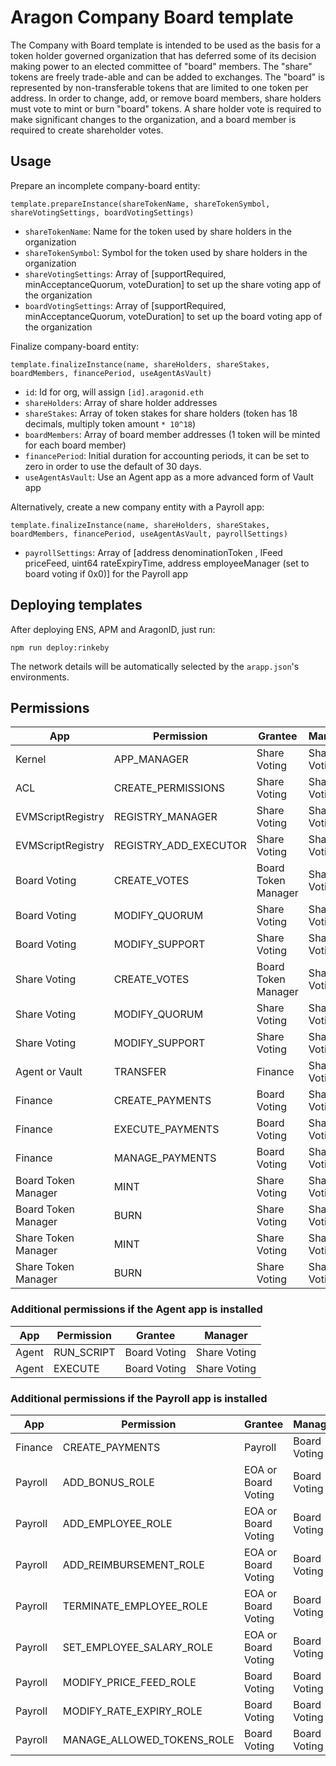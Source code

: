 # Aragon Company Board template

The Company with Board template is intended to be used as the basis for a token holder governed organization that has deferred some of its decision making power to an elected committee of "board" members. The "share" tokens are freely trade-able and can be added to exchanges. The "board" is represented by non-transferable tokens that are limited to one token per address. In order to change, add, or remove board members, share holders must vote to mint or burn "board" tokens. A share holder vote is required to make significant changes to the organization, and a board member is required to create shareholder votes.

## Usage

Prepare an incomplete company-board entity:

```
template.prepareInstance(shareTokenName, shareTokenSymbol, shareVotingSettings, boardVotingSettings)
```

- `shareTokenName`: Name for the token used by share holders in the organization
- `shareTokenSymbol`: Symbol for the token used by share holders in the organization
- `shareVotingSettings`: Array of [supportRequired, minAcceptanceQuorum, voteDuration] to set up the share voting app of the organization
- `boardVotingSettings`: Array of [supportRequired, minAcceptanceQuorum, voteDuration] to set up the board voting app of the organization

Finalize company-board entity:

```
template.finalizeInstance(name, shareHolders, shareStakes, boardMembers, financePeriod, useAgentAsVault)
```

- `id`: Id for org, will assign `[id].aragonid.eth`
- `shareHolders`: Array of share holder addresses
- `shareStakes`: Array of token stakes for share holders (token has 18 decimals, multiply token amount `* 10^18`)
- `boardMembers`: Array of board member addresses (1 token will be minted for each board member)
- `financePeriod`: Initial duration for accounting periods, it can be set to zero in order to use the default of 30 days.
- `useAgentAsVault`: Use an Agent app as a more advanced form of Vault app

Alternatively, create a new company entity with a Payroll app:

```
template.finalizeInstance(name, shareHolders, shareStakes, boardMembers, financePeriod, useAgentAsVault, payrollSettings)
```

- `payrollSettings`: Array of [address denominationToken , IFeed priceFeed, uint64 rateExpiryTime, address employeeManager (set to board voting if 0x0)] for the Payroll app

## Deploying templates

After deploying ENS, APM and AragonID, just run:

```
npm run deploy:rinkeby
```

The network details will be automatically selected by the `arapp.json`'s environments.

## Permissions

| App                 | Permission            | Grantee             | Manager       |
|---------------------|-----------------------|---------------------|---------------|
| Kernel              | APP_MANAGER           | Share Voting        | Share Voting  |
| ACL                 | CREATE_PERMISSIONS    | Share Voting        | Share Voting  |
| EVMScriptRegistry   | REGISTRY_MANAGER      | Share Voting        | Share Voting  |
| EVMScriptRegistry   | REGISTRY_ADD_EXECUTOR | Share Voting        | Share Voting  |
| Board Voting        | CREATE_VOTES          | Board Token Manager | Share Voting  |
| Board Voting        | MODIFY_QUORUM         | Share Voting        | Share Voting  |
| Board Voting        | MODIFY_SUPPORT        | Share Voting        | Share Voting  |
| Share Voting        | CREATE_VOTES          | Board Token Manager | Share Voting  |
| Share Voting        | MODIFY_QUORUM         | Share Voting        | Share Voting  |
| Share Voting        | MODIFY_SUPPORT        | Share Voting        | Share Voting  |
| Agent or Vault      | TRANSFER              | Finance             | Share Voting  |
| Finance             | CREATE_PAYMENTS       | Board Voting        | Share Voting  |
| Finance             | EXECUTE_PAYMENTS      | Board Voting        | Share Voting  |
| Finance             | MANAGE_PAYMENTS       | Board Voting        | Share Voting  |
| Board Token Manager | MINT                  | Share Voting        | Share Voting  |
| Board Token Manager | BURN                  | Share Voting        | Share Voting  |
| Share Token Manager | MINT                  | Share Voting        | Share Voting  |
| Share Token Manager | BURN                  | Share Voting        | Share Voting  |

### Additional permissions if the Agent app is installed

| App                 | Permission            | Grantee             | Manager       |
|---------------------|-----------------------|---------------------|---------------|
| Agent               | RUN_SCRIPT            | Board Voting        | Share Voting  |
| Agent               | EXECUTE               | Board Voting        | Share Voting  |

### Additional permissions if the Payroll app is installed

| App                 | Permission                 | Grantee             | Manager       |
|---------------------|----------------------------|---------------------|---------------|
| Finance             | CREATE_PAYMENTS            | Payroll             | Board Voting  |
| Payroll             | ADD_BONUS_ROLE             | EOA or Board Voting | Board Voting  |
| Payroll             | ADD_EMPLOYEE_ROLE          | EOA or Board Voting | Board Voting  |
| Payroll             | ADD_REIMBURSEMENT_ROLE     | EOA or Board Voting | Board Voting  |
| Payroll             | TERMINATE_EMPLOYEE_ROLE    | EOA or Board Voting | Board Voting  |
| Payroll             | SET_EMPLOYEE_SALARY_ROLE   | EOA or Board Voting | Board Voting  |
| Payroll             | MODIFY_PRICE_FEED_ROLE     | Board Voting        | Board Voting  |
| Payroll             | MODIFY_RATE_EXPIRY_ROLE    | Board Voting        | Board Voting  |
| Payroll             | MANAGE_ALLOWED_TOKENS_ROLE | Board Voting        | Board Voting  |
